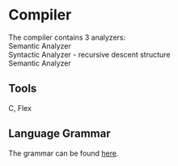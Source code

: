 # Compiler

The compiler contains 3 analyzers:\
Semantic Analyzer\
Syntactic Analyzer - recursive descent structure\
Semantic Analyzer

## Tools

C, Flex

## Language Grammar

The grammar can be found [here](https://firebasestorage.googleapis.com/v0/b/portfolio-th.appspot.com/o/Language%20Grammar.docx?alt=media&token=1dfe25ce-ae80-4fb6-b06e-904b10953e6c).
